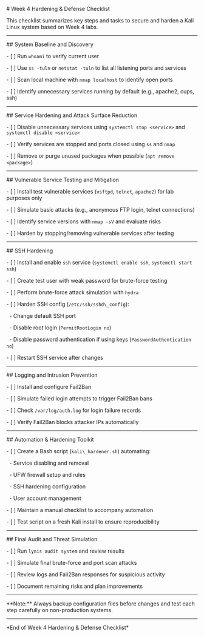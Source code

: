 \# Week 4 Hardening \& Defense Checklist



This checklist summarizes key steps and tasks to secure and harden a Kali Linux system based on Week 4 labs.



---



\## System Baseline and Discovery



\- \[ ] Run `whoami` to verify current user

\- \[ ] Use `ss -tuln` or `netstat -tuln` to list all listening ports and services

\- \[ ] Scan local machine with `nmap localhost` to identify open ports

\- \[ ] Identify unnecessary services running by default (e.g., apache2, cups, ssh)



---



\## Service Hardening and Attack Surface Reduction



\- \[ ] Disable unnecessary services using `systemctl stop <service>` and `systemctl disable <service>`

\- \[ ] Verify services are stopped and ports closed using `ss` and `nmap`

\- \[ ] Remove or purge unused packages when possible (`apt remove <package>`)



---



\## Vulnerable Service Testing and Mitigation



\- \[ ] Install test vulnerable services (`vsftpd`, `telnet`, `apache2`) for lab purposes only

\- \[ ] Simulate basic attacks (e.g., anonymous FTP login, telnet connections)

\- \[ ] Identify service versions with `nmap -sV` and evaluate risks

\- \[ ] Harden by stopping/removing vulnerable services after testing



---



\## SSH Hardening



\- \[ ] Install and enable `ssh` service (`systemctl enable ssh`, `systemctl start ssh`)

\- \[ ] Create test user with weak password for brute-force testing

\- \[ ] Perform brute-force attack simulation with `hydra`

\- \[ ] Harden SSH config (`/etc/ssh/sshd\_config`):

&nbsp; - Change default SSH port

&nbsp; - Disable root login (`PermitRootLogin no`)

&nbsp; - Disable password authentication if using keys (`PasswordAuthentication no`)

\- \[ ] Restart SSH service after changes



---



\## Logging and Intrusion Prevention



\- \[ ] Install and configure Fail2Ban

\- \[ ] Simulate failed login attempts to trigger Fail2Ban bans

\- \[ ] Check `/var/log/auth.log` for login failure records

\- \[ ] Verify Fail2Ban blocks attacker IPs automatically



---



\## Automation \& Hardening Toolkit



\- \[ ] Create a Bash script (`kali\_hardener.sh`) automating:

&nbsp; - Service disabling and removal

&nbsp; - UFW firewall setup and rules

&nbsp; - SSH hardening configuration

&nbsp; - User account management

\- \[ ] Maintain a manual checklist to accompany automation

\- \[ ] Test script on a fresh Kali install to ensure reproducibility



---



\## Final Audit and Threat Simulation



\- \[ ] Run `lynis audit system` and review results

\- \[ ] Simulate final brute-force and port scan attacks

\- \[ ] Review logs and Fail2Ban responses for suspicious activity

\- \[ ] Document remaining risks and plan improvements



---



\*\*Note:\*\* Always backup configuration files before changes and test each step carefully on non-production systems.



---



\*End of Week 4 Hardening \& Defense Checklist\*



